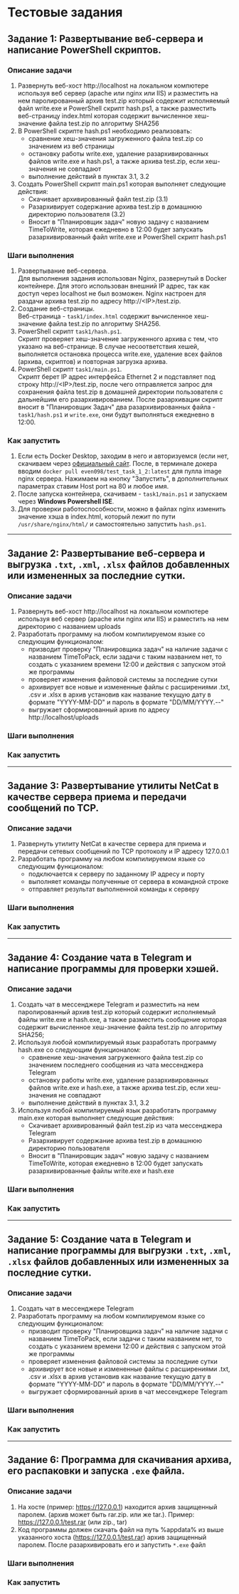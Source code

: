 # Тестовые задания


## Задание 1: Развертывание веб-сервера и написание PowerShell скриптов.
### Описание задачи
1. Развернуть веб-хост http://localhost на локальном компютере используя веб сервер (apache или nginx или IIS) и разместить на нем паролированный архив test.zip который содержит исполняемый файл write.exe и PowerShell скрипт hash.ps1, а также разместить веб-страницу index.html которая содержит вычисленное хеш-значение файла test.zip по алгоритму SHA256
2. В PowerShell скрипте hash.ps1 необходимо реализовать: 
    - сравнение хеш-значения загруженного файла test.zip со значением из веб страницы
    - остановку работы write.exe, удаление разархивированных файлов write.exe и hash.ps1, а также архива test.zip, если хеш-значения не совпадают
    - выполнение действий в пунктах 3.1, 3.2
3. Создать PowerShell скрипт main.ps1 которая выполняет следующие действия:
    - Скачивает архивированный файл test.zip (3.1)
    - Разархивирует содержание архива test.zip в домашнюю директорию пользователя (3.2)
    - Вносит в "Планировщик задач" новую задачу с названием TimeToWrite, которая ежедневно в 12:00 будет запускать разархивированный файл write.exe и PowerShell скрипт hash.ps1


### Шаги выполнения
1. Развертывание веб-сервера.  
Для выполнения задания использован Nginx, развернутый в Docker контейнере. Для этого использован внешний IP адрес, так как доступ через localhost не был возможен. Nginx настроен для раздачи архива test.zip по адресу http://\<IP\>/test.zip.
2. Создание веб-страницы.  
Веб-страница - `task1/index.html` содержит вычисленное хеш-значение файла test.zip по алгоритму SHA256. 
3. PowerShell скрипт `task1/hash.ps1`.  
Скрипт проверяет хеш-значение загруженного архива с тем, что указано на веб-странице. В случае несоответствия хешей, выполняется остановка процесса write.exe, удаление всех файлов (архива, скриптов) и повторная загрузка архива.
4. PowerShell скрипт `task1/main.ps1`.  
Скрипт берет IP адрес интерфейса Ethernet 2 и подставляет под строку http://\<IP\>/test.zip, после чего отправляется запрос для сохранения файла test.zip в домашней директории пользователя с дальнейшим его разархивированием. После разархивации скрипт вносит в "Планировщик Задач" два разархивированных файла - `task1/hash.ps1` и `write.exe`, они будут выполняться ежедневно в 12:00.


### Как запустить
1. Если есть Docker Desktop, заходим в него и авторизуемся (если нет, скачиваем через [официальный сайт](https://www.docker.com/products/docker-desktop/). После, в терминале докера вводим `docker pull even098/test_task_1_2:latest` для пулла image nginx сервера. Нажимаем на кнопку "Запустить", в дополнительных параметрах ставим Host port на 80 и любое имя. 
2. После запуска контейнера, скачиваем - `task1/main.ps1` и запускаем через **Windows Powershell ISE**.
3. Для проверки работоспособности, можно в файлах nginx изменить значение хэша в index.html, который лежит по пути `/usr/share/nginx/html/` и самостоятельно запустить `hash.ps1`.

---
## Задание 2: Развертывание веб-сервера и выгрузка `.txt`, `.xml`, `.xlsx` файлов добавленных или измененных за последние сутки.
### Описание задачи
1. Развернуть веб-хост http://localhost на локальном компютере используя веб сервер (apache или nginx или IIS) и раместить на нем директорию с названием uploads
2. Разработать программу на любом компилируемом языке со следующим функционалом:
    - призводит проверку "Планировщика задач" на наличие задачи с названием TimeToPack, если задачи с таким названием нет, то создать с указанием времени 12:00 и действия с запуском этой же программы
    - проверяет изменения файловой системы за последние сутки
    - архивирует все новые и измененные файлы с расширениями .txt, .csv и .xlsx в архив установив как название текущую дату в формате "YYYY-MM-DD" и пароль в формате "DD/MM/YYYY.--"
    - выгружает сформированный архив по адресу http://localhost/uploads


### Шаги выполнения



### Как запустить

---
## Задание 3: Развертывание утилиты **NetCat** в качестве сервера приема и передачи сообщений по TCP.
### Описание задачи
1. Развернуть утилиту NetCat в качестве сервера для приема и передачи сетевых сообщений по ТСР протоколу и IP адресу 127.0.0.1
2. Разработать программу на любом компилируемом языке со следующим функционалом:
    - подключается к серверу по заданному IP адресу и порту
    - выполняет команды полученные от сервера в командной строке
    - отправляет результат выполненной команды к серверу


### Шаги выполнения



### Как запустить

---
## Задание 4: Создание чата в Telegram и написание программы для проверки хэшей.
### Описание задачи
1. Создать чат в мессенджере Telegram и разместить на нем паролированный архив test.zip который содержит исполняемый файлы write.exe и  hash.exe, а также разместить сообщение которая содержит вычисленное хеш-значение файла test.zip по алгоритму SHA256;
2. Используя любой компилируемый язык разработать программу hash.exe со следующим функционалом:
    - сравнение хеш-значения загруженного файла test.zip со значением последнего сообщения из чата мессенджера Telegram
    - остановку работы write.exe, удаление разархивированных файлов write.exe и hash.exe, а также архива test.zip, если хеш-значения не совпадают
    - выполнение действий в пунктах 3.1, 3.2
3. Используя любой компилируемый язык разработать программу main.exe которая выполняет следующие действия:
    - Скачивает архивированный файл test.zip из чата мессенджера Telegram
    - Разархивирует содержание архива test.zip в домашнюю директорию пользователя
    - Вносит в "Планировщик задач" новую задачу с названием TimeToWrite, которая ежедневно в 12:00 будет запускать разархивированные файлы write.exe и hash.exe


### Шаги выполнения



### Как запустить

---
## Задание 5: Создание чата в Telegram и написание программы для выгрузки `.txt`, `.xml`, `.xlsx` файлов добавленных или измененных за последние сутки.
### Описание задачи
1. Создать чат в мессенджере Telegram
2. Разработать программу на любом компилируемом языке со следующим функционалом:
    - призводит проверку "Планировщика задач" на наличие задачи с названием TimeToPack, если задачи с таким названием нет, то создать с указанием времени 12:00 и действия с запуском этой же программы
    - проверяет изменения файловой системы за последние сутки
    - архивирует все новые и измененные файлы с расширениями .txt, .csv и .xlsx в архив установив как название текущую дату в формате "YYYY-MM-DD" и пароль в формате "DD/MM/YYYY.--"
    - выгружает сформированный архив в чат мессенджере Telegram


### Шаги выполнения



### Как запустить

---
## Задание 6: Программа для скачивания архива, его распаковки и запуска `.exe` файла.
### Описание задачи
1. На хосте (пример: https://127.0.0.1) находится архив защищенный паролем. (архив может быть rar.zip. или же tar.). Пример: https://127.0.0.1/test.rar (или zip., tar)
2. Код программы должен скачать файл на путь %appdata% из выше указанного хоста (https://127.0.0.1/test.rar) архив защищенный паролем. После разархивировать его и запустить `*.exe` файл


### Шаги выполнения



### Как запустить


